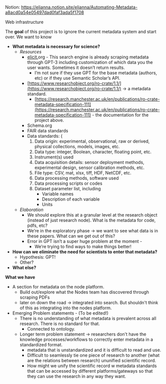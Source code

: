 Notion: https://elianna.notion.site/elianna/Automating-Metadata-a8acd0a54e05497dad0faf3ada5f1708

Web infrastructure

The **goal** of this project is to ignore the current metadata system and start over. We want to know 

- **What metadata is necessary for science?**
    - *Resources*
        - [elicit.](http://elicit.ai)org - This search engine is already scraping metadata through GPT-3 including customization of which data you the user wants. Sometimes it doesn’t return results.
            - I’m not sure if they use GPT for the base metadata (authors, etc) or if they use Semantic Scholar’s API.
        - [https://www.researchobject.org/ro-crate/1.1/](https://www.researchobject.org/ro-crate/1.1/) -> a metadata standard.
            - [https://research.manchester.ac.uk/en/publications/ro-crate-metadata-specification-111](https://research.manchester.ac.uk/en/publications/ro-crate-metadata-specification-111) - the documentation for the project above.
        - Schema.org
        - FAIR data standards
        - Data standards: (
            1. Data origin: experimental, observational, raw or derived, physical collections, models, images, etc.
            2. Data type: integer, Boolean, character, floating point, etc.
            3. Instrument(s) used
            4. Data acquisition details: sensor deployment methods, experimental design, sensor calibration methods, etc.
            5. File type: CSV, mat, xlsx, tiff, HDF, NetCDF, etc.
            6. Data processing methods, software used
            7. Data processing scripts or codes
            8. Dataset parameter list, including
                - Variable names
                - Description of each variable
                - Units
    - *Elaboration*
        - We should explore this at a granular level at the research object (instead of just research node). What is the metadata for code, pdfs, etc?
        - We’re in the exploratory phase -> we want to see what data is in these papers. What can we get out of this?
        - Error in GPT isn’t a super huge problem at the moment -
            - We’re trying to find ways to make things better!
- **How can we eliminate the need for scientists to enter that metadata?**
    - Hypothesis: GPT!
    - Other?
- **********************What else?**********************

**What we have**

- A section for metadata on the node platform.
    - Build out/explore what the Nodes team has discovered through scraping PDFs
    - later on down the road -> integrated into search. But shouldn't think of this as integrating into the nodes platform.
- Emerging Problem statements - (To be edited!)
    - There is no understanding of what metadata is prevalent across all research. There is no standard for that.
        - Connected to ontology.
    - Longer term problem statement -> researchers don't have the knowledge processes/workflows to correctly enter metadata in a standardized format.
        - metadata that is unstandardized and it is difficult to read and use.
        - Difficult to seamlessly tie one piece of research to another (what are the relations between research) ununified scientific record.
        - How might we unify the scientific record w metadata standards that can be accessed by different platforms/gateways so that they can use the research in any way they want.